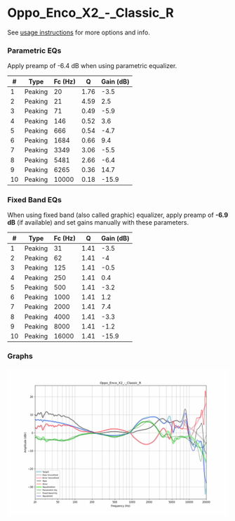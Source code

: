 # Oppo_Enco_X2_-_Classic_R
See [usage instructions](https://github.com/jaakkopasanen/AutoEq#usage) for more options and info.

### Parametric EQs
Apply preamp of -6.4 dB when using parametric equalizer.

|   # | Type    |   Fc (Hz) |    Q |   Gain (dB) |
|-----|---------|-----------|------|-------------|
|   1 | Peaking |        20 | 1.76 |        -3.5 |
|   2 | Peaking |        21 | 4.59 |         2.5 |
|   3 | Peaking |        71 | 0.49 |        -5.9 |
|   4 | Peaking |       146 | 0.52 |         3.6 |
|   5 | Peaking |       666 | 0.54 |        -4.7 |
|   6 | Peaking |      1684 | 0.66 |         9.4 |
|   7 | Peaking |      3349 | 3.06 |        -5.5 |
|   8 | Peaking |      5481 | 2.66 |        -6.4 |
|   9 | Peaking |      6265 | 0.36 |        14.7 |
|  10 | Peaking |     10000 | 0.18 |       -15.9 |

### Fixed Band EQs
When using fixed band (also called graphic) equalizer, apply preamp of **-6.9 dB** (if available) and set gains manually with these parameters.

|   # | Type    |   Fc (Hz) |    Q |   Gain (dB) |
|-----|---------|-----------|------|-------------|
|   1 | Peaking |        31 | 1.41 |        -3.5 |
|   2 | Peaking |        62 | 1.41 |        -4   |
|   3 | Peaking |       125 | 1.41 |        -0.5 |
|   4 | Peaking |       250 | 1.41 |         0.4 |
|   5 | Peaking |       500 | 1.41 |        -3.2 |
|   6 | Peaking |      1000 | 1.41 |         1.2 |
|   7 | Peaking |      2000 | 1.41 |         7.4 |
|   8 | Peaking |      4000 | 1.41 |        -3.3 |
|   9 | Peaking |      8000 | 1.41 |        -1.2 |
|  10 | Peaking |     16000 | 1.41 |       -15.9 |

### Graphs
![](./Oppo_Enco_X2_-_Classic_R.png)
